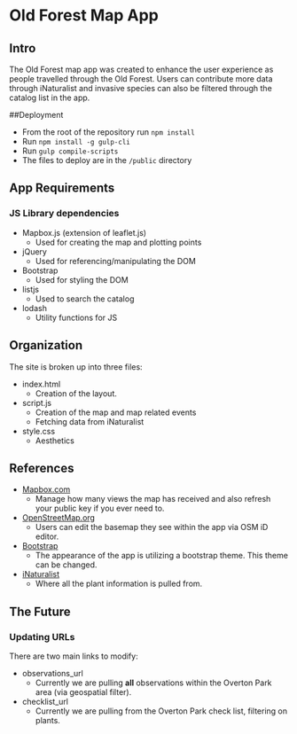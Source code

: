 # Old Forest Map App

## Intro
The Old Forest map app was created to enhance the user experience as people travelled through the Old Forest. Users can contribute more data through iNaturalist and invasive species can also be filtered through the catalog list in the app.

##Deployment
* From the root of the repository run `npm install`
* Run `npm install -g gulp-cli`
* Run `gulp compile-scripts`
* The files to deploy are in the `/public` directory

## App Requirements

### JS Library dependencies
* Mapbox.js (extension of leaflet.js)
  * Used for creating the map and plotting points
* jQuery
  * Used for referencing/manipulating the DOM
* Bootstrap
  * Used for styling the DOM
* listjs
  * Used to search the catalog
* lodash
  * Utility functions for JS

## Organization
The site is broken up into three files:
* index.html
  * Creation of the layout.
* script.js
  * Creation of the map and map related events
  * Fetching data from iNaturalist
* style.css
  * Aesthetics

## References
* [Mapbox.com](http://mapbox.com)
  * Manage how many views the map has received and also refresh your public key if you ever need to.
* [OpenStreetMap.org](http://openstreetmap.org/)
  * Users can edit the basemap they see within the app via OSM iD editor.
* [Bootstrap](http://getbootstrap.com)
  * The appearance of the app is utilizing a bootstrap theme. This theme can be changed.
* [iNaturalist](http://inaturalist.org/)
  * Where all the plant information is pulled from.

## The Future
### Updating URLs
There are two main links to modify:
  * observations_url
    * Currently we are pulling **all** observations within the Overton Park area (via geospatial filter).
  * checklist_url
    * Currently we are pulling from the Overton Park check list, filtering on plants.
